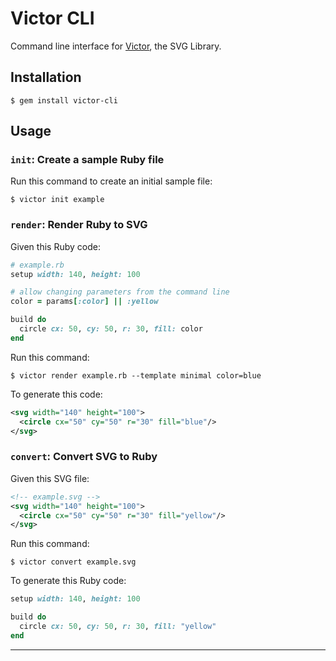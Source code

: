 # Victor CLI

Command line interface for [Victor][victor], the SVG Library.

## Installation

    $ gem install victor-cli

## Usage

### `init`: Create a sample Ruby file

Run this command to create an initial sample file:

```shell
$ victor init example
```

### `render`: Render Ruby to SVG

Given this Ruby code:

```ruby
# example.rb
setup width: 140, height: 100

# allow changing parameters from the command line
color = params[:color] || :yellow

build do
  circle cx: 50, cy: 50, r: 30, fill: color
end
```

Run this command:
```shell
$ victor render example.rb --template minimal color=blue
```

To generate this code:

```xml
<svg width="140" height="100">
  <circle cx="50" cy="50" r="30" fill="blue"/>
</svg>
```

### `convert`: Convert SVG to Ruby

Given this SVG file:

```xml
<!-- example.svg -->
<svg width="140" height="100">
  <circle cx="50" cy="50" r="30" fill="yellow"/>
</svg>
```

Run this command:

```shell
$ victor convert example.svg
```

To generate this Ruby code:

```ruby
setup width: 140, height: 100

build do
  circle cx: 50, cy: 50, r: 30, fill: "yellow"
end

```
---

[victor]: https://github.com/DannyBen/victor
